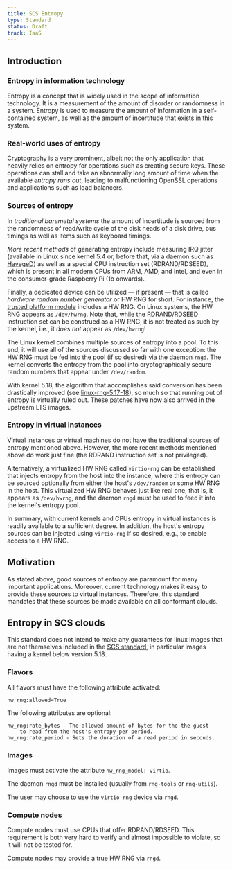 ```yaml
---
title: SCS Entropy
type: Standard
status: Draft
track: IaaS
---
```


## Introduction

### Entropy in information technology

Entropy is a concept that is widely used in the scope of information
technology. It is a measurement of the amount of disorder or randomness in
a system. Entropy is used to measure the amount of information in a
self-contained system, as well as the amount of incertitude that exists in this
system.

### Real-world uses of entropy

Cryptography is a very prominent, albeit not the only application that
heavily relies on entropy for operations such as creating secure keys.
These operations can stall and take an abnormally long amount of time
when the available _entropy runs out_, leading to malfunctioning OpenSSL
operations and applications such as load balancers.

### Sources of entropy

In _traditional baremetal systems_ the amount of incertitude is sourced
from the randomness of read/write cycle of the disk heads of a disk drive,
bus timings as well as items such as keyboard timings.

_More recent methods_ of generating entropy include measuring IRQ jitter
(available in Linux since kernel 5.4 or, before that, via a daemon such as
[HavegeD](http://www.issihosts.com/haveged/)) as well as a special CPU
instruction set (RDRAND/RDSEED), which is present in all modern CPUs from
ARM, AMD, and Intel, and even in the consumer-grade Raspberry Pi
(1b onwards).

Finally, a dedicated device can be utilized — if present — that is
called _hardware random number generator_ or HW RNG for short. For instance,
the [trusted platform module](https://en.wikipedia.org/wiki/Trusted_Platform_Module)
includes a HW RNG. On Linux systems, the HW RNG appears as `/dev/hwrng`.
Note that, while the RDRAND/RDSEED instruction set can be construed as
a HW RNG, it is not treated as such by the kernel, i.e., it _does not_
appear as `/dev/hwrng`!

The Linux kernel combines multiple sources of entropy into a pool. To this
end, it will use all of the sources discussed so far with one exception:
the HW RNG must be fed into the pool (if so desired) via the daemon `rngd`.
The kernel converts the entropy from the pool into cryptographically
secure random numbers that appear under `/dev/random`.

With kernel 5.18, the algorithm that accomplishes
said conversion has been drastically improved (see
[linux-rng-5.17-18](https://web.archive.org/web/20230321040526/https://www.zx2c4.com/projects/linux-rng-5.17-5.18/)),
so much so that running out of entropy is virtually ruled out.
These patches have now also arrived in the upstream LTS images.

### Entropy in virtual instances

Virtual instances or virtual machines do not have the traditional sources
of entropy mentioned above. However, the more recent methods mentioned
above do work just fine (the RDRAND instruction set is not privileged).

Alternatively, a virtualized HW RNG called `virtio-rng` can be established
that injects entropy from the host into the instance, where this
entropy can be sourced optionally from either the host's `/dev/random` or
some HW RNG in the host. This virtualized HW RNG behaves just like real
one, that is, it appears as `/dev/hwrng`, and the daemon `rngd` must
be used to feed it into the kernel's entropy pool.

In summary, with current kernels and CPUs entropy in virtual instances
is readily available to a sufficient degree. In addition, the host's
entropy sources can be injected using `virtio-rng` if so desired, e.g.,
to enable access to a HW RNG.

## Motivation

As stated above, good sources of entropy are paramount for many
important applications. Moreover, current technology makes it easy
to provide these sources to virtual instances. Therefore, this standard
mandates that these sources be made available on all conformant clouds.

## Entropy in SCS clouds

This standard does not intend to make any guarantees for linux images
that are not themselves included in the
[SCS standard](https://github.com/SovereignCloudStack/standards/blob/main/Standards/scs-0102-v1-image-metadata.md), in particular
images having a kernel below version 5.18.

### Flavors

All flavors must have the following attribute activated:

```console
hw_rng:allowed=True
```

The following attributes are optional:

```console
hw_rng:rate_bytes - The allowed amount of bytes for the the guest
    to read from the host's entropy per period.
hw_rng:rate_period - Sets the duration of a read period in seconds.
```

### Images

Images must activate the attribute `hw_rng_model: virtio`.

The daemon `rngd` must be installed (usually from `rng-tools`
or `rng-utils`).

The user may choose to use the `virtio-rng` device via `rngd`.

### Compute nodes

Compute nodes must use CPUs that offer RDRAND/RDSEED. This requirement
is both very hard to verify and almost impossible to violate, so it will
not be tested for.

Compute nodes may provide a true HW RNG via `rngd`.
